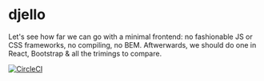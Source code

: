 # djello
Let's see how far we can go with a minimal frontend: no fashionable JS or CSS frameworks, no compiling, no BEM.  Aftwerwards, we should do one in React, Bootstrap & all the trimings to compare.

[![CircleCI](https://circleci.com/gh/shangxiao/djello.svg?style=svg)](https://circleci.com/gh/shangxiao/djello)
